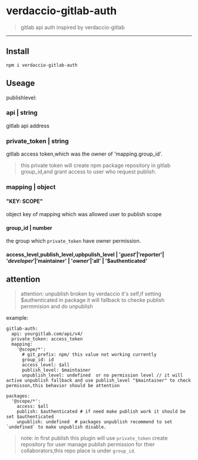 # verdaccio-gitlab-auth

> gitlab api auth inspired by verdaccio-gitlab

---

## Install 
```
npm i verdaccio-gitlab-auth
```

## Useage
publishlevel: 

### api | string
gitlab api address
### private_token | string
gitlab access token,which was the owner of 'mapping.group_id'.

> this private token will create npm package repository in gitlab group_id,and grant access to user who request publish.
### mapping | object
#### "KEY: SCOPE" 
object key of mapping which was allowed user to publish scope
#### group_id | number
the group which `private_token` have owner permission.
#### access_level,publish_level,upbpulish_level | '$guest' | '$reporter'| '$developer' |'$maintainer' | '$owner' | '$all' | '$authenticated'

## attention
> attention: unpublish broken by verdaccio it's self,if setting $authenticated in package it will fallback to checke publish permmision and do unpublish

example:
```
gitlab-auth:
  api: yourgitlab.com/api/v4/
  private_token: access_token
  mapping:
    '@scope/*':
      # git_prefix: npm/ this value not working currently
      group_id: id
      access_level: $all
      publish_level: $maintainer
      unpublish_level: undefined  or no permission level // it will active unpublish fallback and use publish_level "$maintainer" to check permisson,this behavior should be attention
      
packages:
  '@scope/*':
    access: $all
    publish: $authenticated # if need make publish work it should be set $authenticated
    unpublish: undefined  # packages unpublish recommend to set `undefined` to make unpublish disable.
```
> note: in first publish this plugin will use `private_token` create repository for user manage publish permission for thier collaborators,this repo place is under `group_id`.